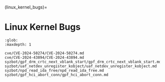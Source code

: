 (linux_kernel_bugs)=
# Linux Kernel Bugs

```{toctree}
:glob:
:maxdepth: 1

cve/CVE-2024-50274/CVE-2024-50274.md
cve/CVE-2024-43894/CVE-2024-43894.md
syzbot/gpf_drm_crtc_next_vblank_start/gpf_drm_crtc_next_vblank_start.md
syzbot/uaf_netdev_unregister_kobject/uaf_netdev_unregister_kobject.md
syzbot/npd_read_ida_free/npd_read_ida_free.md
syzbot/gpf_hci_abort_conn/gpf_hci_abort_conn.md
```
